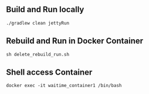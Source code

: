 ## Build and Run locally
``` unix
./gradlew clean jettyRun
```
## Rebuild and Run in Docker Container
``` unix
sh delete_rebuild_run.sh
```
## Shell access Container
```unix
docker exec -it waitime_container1 /bin/bash
```
